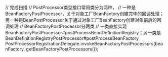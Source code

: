 // 完成扫描
// PostProcessor类型接口常用类分为两种，
// 一种是BeanFactoryPostProcessor，关于对象工厂BeanFactory创建完毕的回调处理；另一种是BeanPostProcessor关于通过对象工厂BeanFactory创建对象前后的回调处理
// BeanFactoryPostProcessor分两类
// 一类直接实现BeanFactoryPostProcessor#postProcessBeanDefinitionRegistry；另一类是BeanDefinitionRegistryPostProcessor#postProcessBeanFactory
PostProcessorRegistrationDelegate.invokeBeanFactoryPostProcessors(beanFactory, getBeanFactoryPostProcessors());
